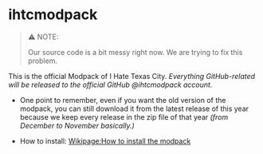 # ihtcmodpack
> ⚠️ NOTE:
>
> Our source code is a bit messy right now. We are trying to fix this problem.

This is the official Modpack of I Hate Texas City.
_Everything GitHub-related will be released to the official GitHub @ihtcmodpack account._

* One point to remember, even if you want the old version of the modpack, you can still download it from the latest release of this year because we keep every release in the zip file of that year _(from December to November basically.)_

* How to install: [Wikipage:How to install the modpack](https://github.com/ihtcgov/ihtcmodpack/wiki/How-to-install-the-modpack)
